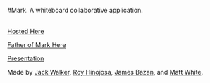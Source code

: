 #Mark.
A whiteboard collaborative application.<br /> <br />

[Hosted Here](tps://ancient-gorge-29104.herokuapp.com)

[Father of Mark Here](https://secret-crag-98664.herokuapp.com)

[Presentation](https://docs.google.com/presentation/d/1RXaRl5iLKdSCeppKHiuZrLj_VXk0z7S2j8BbSYdre9E/edit?usp=sharing)



Made by [Jack Walker](https://github.com/jackw2050), [Roy Hinojosa](https://github.com/rhino15), [James Bazan](https://github.com/JamesArmandoBazan), and [Matt White](https://github.com/Matawhite).
